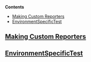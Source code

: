 <!-- START doctoc generated TOC please keep comment here to allow auto update -->
<!-- DON'T EDIT THIS SECTION, INSTEAD RE-RUN doctoc TO UPDATE -->
**Contents**

- [Making Custom Reporters](#making-custom-reporters)
- [EnvironmentSpecificTest](#environmentspecifictest)

<!-- END doctoc generated TOC please keep comment here to allow auto update -->

<!--
GENERATED FILE - DO NOT EDIT
This file was generated by [MarkdownSnippets](https://github.com/SimonCropp/MarkdownSnippets).
Source File: /ApprovalTests/docs/mdsource/Features.source.md
To change this file edit the source file and then run MarkdownSnippets.
-->
## [Making Custom Reporters](Reporters.md)

## [EnvironmentSpecificTest](EnvironmentSpecificTest.md)
